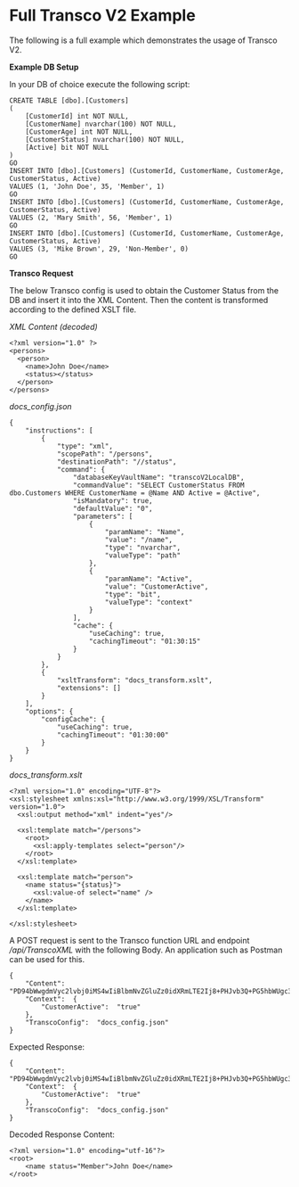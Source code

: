 # Full Transco V2 Example

The following is a full example which demonstrates the usage of Transco V2.

**Example DB Setup**

In your DB of choice execute the following script:

    CREATE TABLE [dbo].[Customers]
    (
    	[CustomerId] int NOT NULL,
    	[CustomerName] nvarchar(100) NOT NULL,
    	[CustomerAge] int NOT NULL,
    	[CustomerStatus] nvarchar(100) NOT NULL,
    	[Active] bit NOT NULL
    )
    GO
    INSERT INTO [dbo].[Customers] (CustomerId, CustomerName, CustomerAge, CustomerStatus, Active)
    VALUES (1, 'John Doe', 35, 'Member', 1)
    GO
    INSERT INTO [dbo].[Customers] (CustomerId, CustomerName, CustomerAge, CustomerStatus, Active)
    VALUES (2, 'Mary Smith', 56, 'Member', 1)
    GO
    INSERT INTO [dbo].[Customers] (CustomerId, CustomerName, CustomerAge, CustomerStatus, Active)
    VALUES (3, 'Mike Brown', 29, 'Non-Member', 0)
    GO

**Transco Request**



The below Transco config is used to obtain the Customer Status from the DB and insert it into the XML Content. Then the content is transformed according to the defined XSLT file.

*XML Content (decoded)*

    <?xml version="1.0" ?>
    <persons>
      <person>
        <name>John Doe</name>
        <status></status>
      </person>
    </persons>

*docs_config.json*

    {
    	"instructions": [
    		{
    			"type": "xml",
    			"scopePath": "/persons",
    			"destinationPath": "//status",
    			"command": {
    				"databaseKeyVaultName": "transcoV2LocalDB",
    				"commandValue": "SELECT CustomerStatus FROM dbo.Customers WHERE CustomerName = @Name AND Active = @Active",
    				"isMandatory": true,
    				"defaultValue": "0",
    				"parameters": [
    					{
    						"paramName": "Name",
    						"value": "/name",
    						"type": "nvarchar",
    						"valueType": "path"
    					},
    					{
    						"paramName": "Active",
    						"value": "CustomerActive",
    						"type": "bit",
    						"valueType": "context"
    					}
    				],
    				"cache": {
    					"useCaching": true,
    					"cachingTimeout": "01:30:15"
    				}
    			}
    		},
    		{
    			"xsltTransform": "docs_transform.xslt",
    			"extensions": []
    		}
    	],
    	"options": {
    		"configCache": {
    			"useCaching": true,
    			"cachingTimeout": "01:30:00"
    		}
    	}
    }



*docs_transform.xslt*

    <?xml version="1.0" encoding="UTF-8"?>
    <xsl:stylesheet xmlns:xsl="http://www.w3.org/1999/XSL/Transform" version="1.0">
      <xsl:output method="xml" indent="yes"/>
    
      <xsl:template match="/persons">
        <root>
          <xsl:apply-templates select="person"/>
        </root>
      </xsl:template>
    
      <xsl:template match="person">
        <name status="{status}">
          <xsl:value-of select="name" />
        </name>
      </xsl:template>
    
    </xsl:stylesheet>

A POST request is sent to the Transco function URL and endpoint */api/TranscoXML* with the following Body. An application such as Postman can be used for this.

    { 
	    "Content":  "PD94bWwgdmVyc2lvbj0iMS4wIiBlbmNvZGluZz0idXRmLTE2Ij8+PHJvb3Q+PG5hbWUgc3RhdHVzPSJNZW1iZXIiPkpvaG4gRG9lPC9uYW1lPjwvcm9vdD4=",  
	    "Context":  { 
		    "CustomerActive":  "true"   
	    },   
	    "TranscoConfig":  "docs_config.json"    
    }

Expected Response:

    {
    	"Content":  "PD94bWwgdmVyc2lvbj0iMS4wIiBlbmNvZGluZz0idXRmLTE2Ij8+PHJvb3Q+PG5hbWUgc3RhdHVzPSJNZW1iZXIiPkpvaG4gRG9lPC9uYW1lPjwvcm9vdD4=",
    	"Context":  {
    		"CustomerActive":  "true"
    	},
    	"TranscoConfig":  "docs_config.json"
    }
Decoded Response Content:

    <?xml version="1.0" encoding="utf-16"?>
    <root>
	    <name status="Member">John Doe</name>
    </root>
